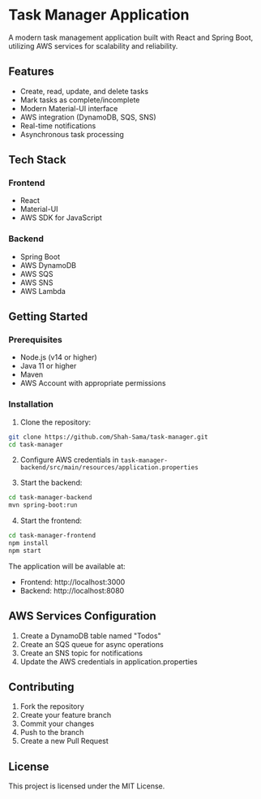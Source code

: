 # Task Manager Application

A modern task management application built with React and Spring Boot, utilizing AWS services for scalability and reliability.

## Features

- Create, read, update, and delete tasks
- Mark tasks as complete/incomplete
- Modern Material-UI interface
- AWS integration (DynamoDB, SQS, SNS)
- Real-time notifications
- Asynchronous task processing

## Tech Stack

### Frontend

- React
- Material-UI
- AWS SDK for JavaScript

### Backend

- Spring Boot
- AWS DynamoDB
- AWS SQS
- AWS SNS
- AWS Lambda

## Getting Started

### Prerequisites

- Node.js (v14 or higher)
- Java 11 or higher
- Maven
- AWS Account with appropriate permissions

### Installation

1. Clone the repository:

```bash
git clone https://github.com/Shah-Sama/task-manager.git
cd task-manager
```

2. Configure AWS credentials in `task-manager-backend/src/main/resources/application.properties`

3. Start the backend:

```bash
cd task-manager-backend
mvn spring-boot:run
```

4. Start the frontend:

```bash
cd task-manager-frontend
npm install
npm start
```

The application will be available at:

- Frontend: http://localhost:3000
- Backend: http://localhost:8080

## AWS Services Configuration

1. Create a DynamoDB table named "Todos"
2. Create an SQS queue for async operations
3. Create an SNS topic for notifications
4. Update the AWS credentials in application.properties

## Contributing

1. Fork the repository
2. Create your feature branch
3. Commit your changes
4. Push to the branch
5. Create a new Pull Request

## License

This project is licensed under the MIT License.
